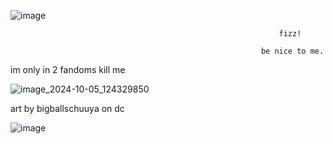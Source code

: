 ![image](https://github.com/user-attachments/assets/a7c882f6-fafc-401e-b6bc-4996ad311714)

                                                                fizz!

                                                            be nice to me.

im only in 2 fandoms kill me

![image_2024-10-05_124329850](https://github.com/user-attachments/assets/ebd337f7-8e93-4f61-8fea-cc826fb778d6)

art by bigballschuuya on dc

![image](https://github.com/user-attachments/assets/2c4fa772-c80a-4266-a4dc-4a7be70dbda5)
